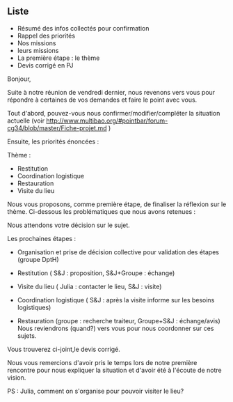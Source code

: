 ## Liste
* Résumé des infos collectés pour confirmation
* Rappel des priorités
* Nos missions
* leurs missions
* La première étape : le thème
* Devis corrigé en PJ


Bonjour,

Suite à notre réunion de vendredi dernier, nous revenons vers vous pour répondre à certaines de vos demandes et faire le point avec vous.

Tout d'abord, pouvez-vous nous confirmer/modifier/compléter la situation actuelle (voir http://www.multibao.org/#pointbar/forum-cg34/blob/master/Fiche-projet.md )

Ensuite, les priorités énoncées :

Thème :
- Restitution
- Coordination logistique
- Restauration
- Visite du lieu

Nous vous proposons, comme première étape, de finaliser la réflexion sur le thème. Ci-dessous les problématiques que nous avons retenues :

Nous attendons votre décision sur le sujet.

Les prochaines étapes :

- Organisation et prise de décision collective pour validation des étapes (groupe DptH)

- Restitution ( S&J : proposition, S&J+Groupe : échange)

- Visite du lieu ( Julia : contacter le lieu, S&J : visite)

- Coordination logistique ( S&J : après la visite informe sur les besoins logistiques)

- Restauration (groupe : recherche traiteur, Groupe+S&J : échange/avis)
Nous reviendrons (quand?) vers vous pour nous coordonner sur ces sujets.


Vous trouverez ci-joint,le devis corrigé.

Nous vous remercions d'avoir pris le temps lors de notre première rencontre pour nous expliquer la situation et d'avoir été à l'écoute de notre vision.


PS : Julia, comment on s'organise pour pouvoir visiter le lieu?
